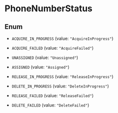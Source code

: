 

# PhoneNumberStatus

## Enum


* `ACQUIRE_IN_PROGRESS` (value: `"AcquireInProgress"`)

* `ACQUIRE_FAILED` (value: `"AcquireFailed"`)

* `UNASSIGNED` (value: `"Unassigned"`)

* `ASSIGNED` (value: `"Assigned"`)

* `RELEASE_IN_PROGRESS` (value: `"ReleaseInProgress"`)

* `DELETE_IN_PROGRESS` (value: `"DeleteInProgress"`)

* `RELEASE_FAILED` (value: `"ReleaseFailed"`)

* `DELETE_FAILED` (value: `"DeleteFailed"`)



